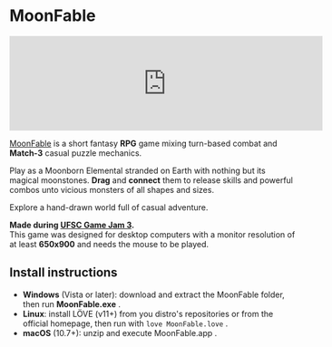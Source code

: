 # MoonFable

<iframe frameborder="0" src="https://itch.io/embed/593971?bg_color=afbfd2&amp;fg_color=193d3f&amp;link_color=ffe762&amp;border_color=22a2ef" width="552" height="167"><a href="https://baioc.itch.io/moonfable">MoonFable by baioc</a></iframe>

[MoonFable](https://baioc.itch.io/moonfable) is a short fantasy **RPG** game mixing turn-based combat and **Match-3** casual puzzle mechanics.

Play as a Moonborn Elemental stranded on Earth with nothing but its magical moonstones. **Drag** and **connect** them to release skills and powerful combos unto vicious monsters of all shapes and sizes.

Explore a hand-drawn world full of casual adventure.

**Made during [UFSC Game Jam 3](https://itch.io/jam/ufsc-game-jam-3).**</br>
This game was designed for desktop computers with a monitor resolution of at least **650x900** and needs the mouse to be played.

## Install instructions

- **Windows** (Vista or later): download and extract the MoonFable folder, then run **MoonFable.exe** .
- **Linux**: install LÖVE (v11+) from you distro's repositories or from the official homepage, then run with `love MoonFable.love` .
- **macOS** (10.7+): unzip and execute MoonFable.app .
